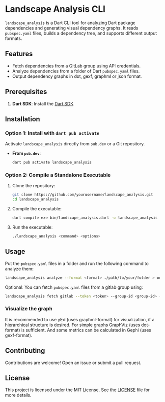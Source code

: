 # Landscape Analysis CLI

`landscape_analysis` is a Dart CLI tool for analyzing Dart package dependencies and generating visual dependency graphs. It reads `pubspec.yaml` files, builds a dependency tree, and supports different output formats.

## Features

- Fetch dependencies from a GitLab group using API credentials.
- Analyze dependencies from a folder of Dart `pubspec.yaml` files.
- Output dependency graphs in dot, gexf, graphml or json format.

## Prerequisites

1. **Dart SDK**: Install the [Dart SDK](https://dart.dev/get-dart).

## Installation

### Option 1: Install with `dart pub activate`

Activate `landscape_analysis` directly from `pub.dev` or a Git repository.

- **From `pub.dev`**:

  ```bash
  dart pub activate landscape_analysis
  ```


### Option 2: Compile a Standalone Executable

1. Clone the repository:

   ```bash
   git clone https://github.com/yourusername/landscape_analysis.git
   cd landscape_analysis
   ```

2. Compile the executable:

   ```bash
   dart compile exe bin/landscape_analysis.dart -o landscape_analysis
   ```

3. Run the executable:

   ```bash
   ./landscape_analysis <command> <options>
   ```

## Usage

Put the `pubspec.yaml` files in a folder and run the following command to analyze them:

```bash
landscape_analysis analyze --format <format> ./path/to/your/folder > output
```

Optional: You can fetch `pubspec.yaml` files from a gitlab group using:

```bash
landscape_analysis fetch gitlab --token <token> --group-id <group-id> --api-url <api-url>
```

### Visualize the graph

It is recommended to use yEd (uses graphml-format) for visualization, if a hierarchical structure is desired.
For simple graphs GraphViz (uses dot-format) is sufficient.
And some metrics can be calculated in Gephi (uses gexf-format).

## Contributing

Contributions are welcome! Open an issue or submit a pull request.

## License

This project is licensed under the MIT License. See the [LICENSE](LICENSE) file for more details.

